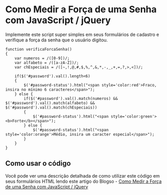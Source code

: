 # Como Medir a Força de uma Senha com JavaScript / jQuery
Implemente este script super simples em seus formulários de cadastro e verifique a força da senha que o usuário digitou.

```
function verificaForcaSenha() 
{
	var numeros = /([0-9])/;
	var alfabeto = /([a-zA-Z])/;
	var chEspeciais = /([~,!,@,#,$,%,^,&,*,-,_,+,=,?,>,<])/;

	if($('#password').val().length<6) 
	{
		$('#password-status').html("<span style='color:red'>Fraco, insira no mínimo 6 caracteres</span>");
	} else {  	
		if($('#password').val().match(numeros) && $('#password').val().match(alfabeto) && $('#password').val().match(chEspeciais))
		{            
			$('#password-status').html("<span style='color:green'><b>Forte</b></span>");
		} else {
			$('#password-status').html("<span style='color:orange'>Médio, insira um caracter especial</span>");
		}
	}
}
```

## Como usar o código

Você pode ver uma descrição detalhada de como utilizar este código em seus formulários HTML lendo este artigo do Blogso - 
 [Como Medir a Força de uma Senha com JavaScript / jQuery](https://www.blogson.com.br/como-medir-a-forca-de-uma-senha-com-javascript-jquery/)

